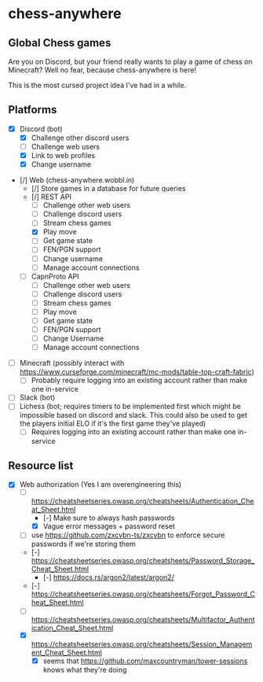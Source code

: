 # chess-anywhere

## Global Chess games

Are you on Discord, but your friend really wants to play a game of chess on Minecraft?
Well no fear, because chess-anywhere is here!

This is the most cursed project idea I've had in a while.

## Platforms

- [x] Discord (bot)
  - [x] Challenge other discord users
  - [ ] Challenge web users
  - [x] Link to web profiles
  - [x] Change username
- [/] Web (chess-anywhere.wobbl.in)
  - [/] Store games in a database for future queries
  - [/] REST API
    - [ ] Challenge other web users
    - [ ] Challenge discord users
    - [ ] Stream chess games
    - [x] Play move
    - [ ] Get game state
    - [ ] FEN/PGN support
    - [ ] Change username
    - [ ] Manage account connections
  - [ ] CapnProto API
    - [ ] Challenge other web users
    - [ ] Challenge discord users
    - [ ] Stream chess games
    - [ ] Play move
    - [ ] Get game state
    - [ ] FEN/PGN support
    - [ ] Change Username
    - [ ] Manage account connections
- [ ] Minecraft (possibly interact with <https://www.curseforge.com/minecraft/mc-mods/table-top-craft-fabric>)
  - [ ] Probably require logging into an existing account rather than make one in-service
- [ ] Slack (bot)
- [ ] Lichess (bot; requires timers to be implemented first which might be impossible based on discord and slack. This could also be used to get the players initial ELO if it's the first game they've played)
  - [ ] Requires logging into an existing account rather than make one in-service

## Resource list

- [x] Web authorization (Yes I am overengineering this)
  - [ ] <https://cheatsheetseries.owasp.org/cheatsheets/Authentication_Cheat_Sheet.html>
    - [-] Make sure to always hash passwords
    - [x] Vague error messages + password reset
  - [ ] use <https://github.com/zxcvbn-ts/zxcvbn> to enforce secure passwords if we're storing them
  - [-] <https://cheatsheetseries.owasp.org/cheatsheets/Password_Storage_Cheat_Sheet.html>
    - [-] <https://docs.rs/argon2/latest/argon2/>
  - [-] <https://cheatsheetseries.owasp.org/cheatsheets/Forgot_Password_Cheat_Sheet.html>
  - [ ] <https://cheatsheetseries.owasp.org/cheatsheets/Multifactor_Authentication_Cheat_Sheet.html>
  - [x] <https://cheatsheetseries.owasp.org/cheatsheets/Session_Management_Cheat_Sheet.html>
    - [x] seems that <https://github.com/maxcountryman/tower-sessions> knows what they're doing
